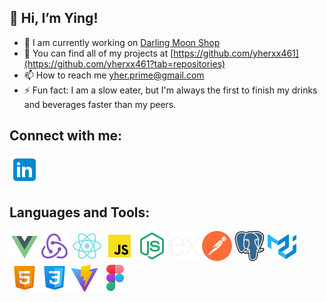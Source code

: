 ## 👋 Hi, I’m Ying!

- 🚧 I am currently working on [Darling Moon Shop](https://github.com/yherxx461/darling-moon-shop)
- 💼 You can find all of my projects at [https://github.com/yherxx461](https://github.com/yherxx461?tab=repositories)
- 📫 How to reach me [yher.prime@gmail.com](yher.prime@gmail.com)
- ⚡ Fun fact: I am a slow eater, but I'm always the first to finish my drinks and beverages faster than my peers.

## Connect with me:

[![Linkedin](icons8-linkedin-48.png)][1]

[1]: https://www.linkedin.com/in/herxx461/

## Languages and Tools:

[![Vue](icons8-vue-js-48.png)][2][![Redux](icons8-redux-48.png)][3] [![React](icons8-react-native-48.png)][4] [![JS](icons8-javascript-48.png)][5] [![Node](icons8-node-js-48.png)][6] [![Express](icons8-express-js-48-1.png)][7] [![Postman](download-icon-api+postman-1330884264094862676_48.png)][8] [![Postgresql](postgresql.png)][9] [![Material UI](icons8-material-ui-48.png)][10][![html](icons8-html-48.png)][11][![css](icons8-css-48.png)][12][![vite](icons8-vite-48.png)][13][![figma](icons8-figma-48.png)][14]

[2]: https://vuejs.org/
[3]: https://redux.js.org/
[4]: https://react.dev/
[5]: https://www.javascript.com/
[6]: https://nodejs.org/en
[7]: https://expressjs.com/
[8]: https://www.postman.com/
[9]: https://www.postgresql.org/
[10]: https://mui.com/material-ui/
[12]: https://developer.mozilla.org/en-US/docs/Web/CSS
[11]: https://developer.mozilla.org/en-US/docs/Web/HTML
[13]: https://vitejs.dev/
[14]: https://www.figma.com/

<!---
yherxx461/yherxx461 is a ✨ special ✨ repository because its `README.md` (this file) appears on your GitHub profile.
You can click the Preview link to take a look at your changes.
--->

